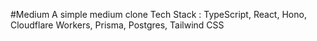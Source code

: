 #Medium
A simple medium clone
Tech Stack : TypeScript, React, Hono, Cloudflare Workers, Prisma, Postgres, Tailwind CSS
